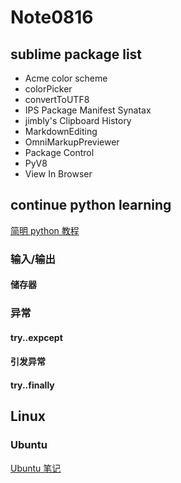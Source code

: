 # Note0816














## sublime package list

- Acme color scheme
- colorPicker
- convertToUTF8
- IPS Package Manifest Synatax
- jimbly's Clipboard History
- MarkdownEditing
- OmniMarkupPreviewer
- Package Control
- PyV8
- View In Browser












## continue python learning

[简明 python 教程](https://wizardforcel.gitbooks.io/a-byte-of-python/content/57.html)

### 输入/输出



#### 储存器


### 异常

#### try..expcept


#### 引发异常


#### try..finally




## Linux

### Ubuntu

[Ubuntu 笔记](https://www.arthurtoday.com/p/ubuntu-tutorial.html)
